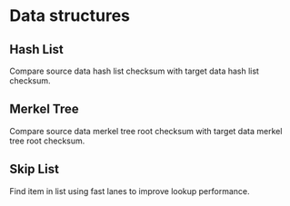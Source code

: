 # Data structures
## Hash List
Compare source data hash list checksum with target data hash list checksum.

## Merkel Tree
Compare source data merkel tree root checksum with target data merkel tree root checksum.

## Skip List
Find item in list using fast lanes to improve lookup performance.
